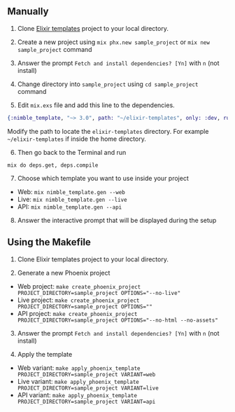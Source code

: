 ## Manually

1. Clone [Elixir templates](https://github.com/nimblehq/elixir-templates) project to your local directory.

2. Create a new project using `mix phx.new sample_project` or ``mix new sample_project`` command

3. Answer the prompt `Fetch and install dependencies? [Yn]` with `n` (not install)

4. Change directory into `sample_project` using `cd sample_project` command

5. Edit `mix.exs` file and add this line to the dependencies.

```elixir
{:nimble_template, "~> 3.0", path: "~/elixir-templates", only: :dev, runtime: false}
```

Modify the path to locate the `elixir-templates` directory. For example `~/elixir-templates` if inside the home directory.

6. Then go back to the Terminal and run

`mix do deps.get, deps.compile`

7. Choose which template you want to use inside your project

- Web: `mix nimble_template.gen --web`
- Live: `mix nimble_template.gen --live`
- API: `mix nimble_template.gen --api`

8. Answer the interactive prompt that will be displayed during the setup

## Using the Makefile

1. Clone Elixir templates project to your local directory.

2. Generate a new Phoenix project

- Web project: `make create_phoenix_project PROJECT_DIRECTORY=sample_project OPTIONS="--no-live"`
- Live project: `make create_phoenix_project PROJECT_DIRECTORY=sample_project OPTIONS=""`
- API project: `make create_phoenix_project PROJECT_DIRECTORY=sample_project OPTIONS="--no-html --no-assets"`

3. Answer the prompt `Fetch and install dependencies? [Yn]` with `n` (not install)

4. Apply the template

- Web variant: `make apply_phoenix_template PROJECT_DIRECTORY=sample_project VARIANT=web`
- Live variant: `make apply_phoenix_template PROJECT_DIRECTORY=sample_project VARIANT=live`
- API variant: `make apply_phoenix_template PROJECT_DIRECTORY=sample_project VARIANT=api`

